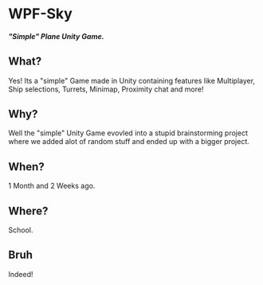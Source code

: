 # WPF-Sky
##### "Simple" Plane Unity Game.

## What?
Yes! Its a "simple" Game made in Unity containing features like Multiplayer, Ship selections, Turrets, Minimap, Proximity chat and more!

## Why?
Well the "simple" Unity Game evovled into a stupid brainstorming project where we added alot of random stuff and ended up with a bigger project.

## When?
1 Month and 2 Weeks ago.

## Where?
School.

## Bruh
Indeed!
